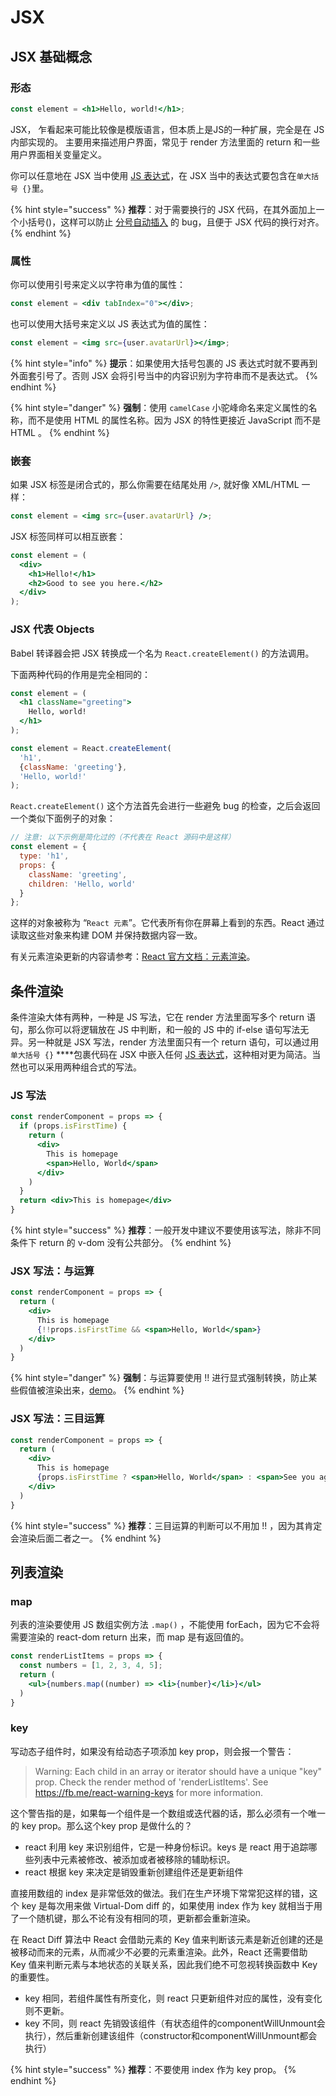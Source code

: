 # JSX

## JSX 基础概念

### 形态

```jsx
const element = <h1>Hello, world!</h1>;
```

JSX， 乍看起来可能比较像是模版语言，但本质上是JS的一种扩展，完全是在 JS 内部实现的。 主要用来描述用户界面，常见于 render 方法里面的 return 和一些用户界面相关变量定义。

你可以任意地在 JSX 当中使用 [JS 表达式](https://developer.mozilla.org/zh-CN/docs/Web/JavaScript/Guide/Expressions_and_Operators#Expressions)，在 JSX 当中的表达式要包含在`单大括号 {}`里。

{% hint style="success" %}
**推荐**：对于需要换行的 JSX 代码，在其外面加上一个小括号\(\)，这样可以防止 [分号自动插入](http://stackoverflow.com/q/2846283) 的 bug，且便于 JSX 代码的换行对齐。
{% endhint %}

### 属性

你可以使用引号来定义以字符串为值的属性：

```jsx
const element = <div tabIndex="0"></div>;
```

也可以使用大括号来定义以 JS 表达式为值的属性：

```jsx
const element = <img src={user.avatarUrl}></img>;
```

{% hint style="info" %}
**提示**：如果使用大括号包裹的 JS 表达式时就不要再到外面套引号了。否则 JSX 会将引号当中的内容识别为字符串而不是表达式。
{% endhint %}

{% hint style="danger" %}
**强制**：使用 `camelCase` 小驼峰命名来定义属性的名称，而不是使用 HTML 的属性名称。因为 JSX 的特性更接近 JavaScript 而不是 HTML 。
{% endhint %}

### 嵌套

如果 JSX 标签是闭合式的，那么你需要在结尾处用 `/>`, 就好像 XML/HTML 一样：

```jsx
const element = <img src={user.avatarUrl} />;
```

JSX 标签同样可以相互嵌套：

```jsx
const element = (
  <div>
    <h1>Hello!</h1>
    <h2>Good to see you here.</h2>
  </div>
);
```

### JSX 代表 Objects

Babel 转译器会把 JSX 转换成一个名为 `React.createElement()` 的方法调用。

下面两种代码的作用是完全相同的：

```jsx
const element = (
  <h1 className="greeting">
    Hello, world!
  </h1>
);
```

```jsx
const element = React.createElement(
  'h1',
  {className: 'greeting'},
  'Hello, world!'
);
```

`React.createElement()` 这个方法首先会进行一些避免 bug 的检查，之后会返回一个类似下面例子的对象：

```jsx
// 注意: 以下示例是简化过的（不代表在 React 源码中是这样）
const element = {
  type: 'h1',
  props: {
    className: 'greeting',
    children: 'Hello, world'
  }
};
```

这样的对象被称为 “`React 元素`”。它代表所有你在屏幕上看到的东西。React 通过读取这些对象来构建 DOM 并保持数据内容一致。

有关元素渲染更新的内容请参考：[React 官方文档：元素渲染](https://doc.react-china.org/docs/rendering-elements.html)。

## 条件渲染

条件渲染大体有两种，一种是 JS 写法，它在 render 方法里面写多个 return 语句，那么你可以将逻辑放在 JS 中判断，和一般的 JS 中的 if-else 语句写法无异。另一种就是 JSX 写法，render 方法里面只有一个 return 语句，可以通过用 `单大括号 {}` ****包裹代码在 JSX 中嵌入任何 [JS 表达式](https://developer.mozilla.org/zh-CN/docs/Web/JavaScript/Guide/Expressions_and_Operators#Expressions)，这种相对更为简洁。当然也可以采用两种组合式的写法。

### JS 写法

```jsx
const renderComponent = props => {
  if (props.isFirstTime) {
    return (
      <div>
        This is homepage
        <span>Hello, World</span>
      </div>
    )
  }
  return <div>This is homepage</div>
}
```

{% hint style="success" %}
**推荐**：一般开发中建议不要使用该写法，除非不同条件下 return 的 v-dom 没有公共部分。
{% endhint %}

### JSX 写法：与运算

```jsx
const renderComponent = props => {
  return (
    <div>
      This is homepage
      {!!props.isFirstTime && <span>Hello, World</span>}
    </div>
  )
}
```

{% hint style="danger" %}
**强制**：与运算要使用 !! 进行显式强制转换，防止某些假值被渲染出来，[demo](https://codepen.io/muwenzi/pen/YjNYYp?editors=0010)。
{% endhint %}

### JSX 写法：三目运算

```jsx
const renderComponent = props => {
  return (
    <div>
      This is homepage
      {props.isFirstTime ? <span>Hello, World</span> : <span>See you again</span>}
    </div>
  )
}
```

{% hint style="success" %}
**推荐**：三目运算的判断可以不用加 !! ，因为其肯定会渲染后面二者之一。
{% endhint %}

## 列表渲染

### map

列表的渲染要使用 JS 数组实例方法 `.map()` ，不能使用 forEach，因为它不会将需要渲染的 react-dom return 出来，而 map 是有返回值的。

```jsx
const renderListItems = props => {
  const numbers = [1, 2, 3, 4, 5];
  return (
    <ul>{numbers.map((number) => <li>{number}</li>}</ul>
  )
}
```

### key

写动态子组件时，如果没有给动态子项添加 key prop，则会报一个警告：

> Warning: Each child in an array or iterator should have a unique "key" prop. Check the render method of 'renderListItems'. See https://fb.me/react-warning-keys for more information.

这个警告指的是，如果每一个组件是一个数组或迭代器的话，那么必须有一个唯一的 key prop。那么这个key prop 是做什么的？

* react 利用 key 来识别组件，它是一种身份标识。keys 是 react 用于追踪哪些列表中元素被修改、被添加或者被移除的辅助标识。
* react 根据 key 来决定是销毁重新创建组件还是更新组件

直接用数组的 index 是非常低效的做法。我们在生产环境下常常犯这样的错，这个 key 是每次用来做 Virtual-Dom diff 的，如果使用 index 作为 key 就相当于用了一个随机键，那么不论有没有相同的项，更新都会重新渲染。

在 React Diff 算法中 React 会借助元素的 Key 值来判断该元素是新近创建的还是被移动而来的元素，从而减少不必要的元素重渲染。此外，React 还需要借助 Key 值来判断元素与本地状态的关联关系，因此我们绝不可忽视转换函数中 Key 的重要性。

* key 相同，若组件属性有所变化，则 react 只更新组件对应的属性，没有变化则不更新。
* key 不同，则 react 先销毁该组件（有状态组件的componentWillUnmount会执行），然后重新创建该组件（constructor和componentWillUnmount都会执行）

{% hint style="success" %}
**推荐**：不要使用 index 作为 key prop。
{% endhint %}

